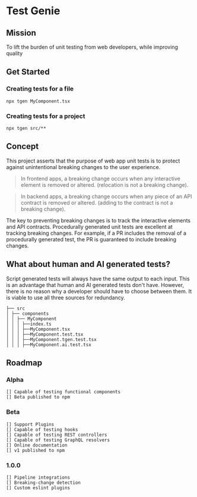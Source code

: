 # Test Genie

## Mission

To lift the burden of unit testing from web developers, while improving quality

## Get Started

### Creating tests for a file

```
npx tgen MyComponent.tsx
```

### Creating tests for a project

```
npx tgen src/**
```

## Concept

This project asserts that the purpose of web app unit tests is to protect against unintentional breaking changes to the user experience.

> In frontend apps, a breaking change occurs when any interactive element is removed or altered. (relocation is not a breaking change).

> In backend apps, a breaking change occurs when any piece of an API contract is removed or altered. (adding to the contract is not a breaking change).

The key to preventing breaking changes is to track the interactive elements and API contracts. Procedurally generated unit tests are excellent at tracking breaking changes. For example, if a PR includes the removal of a procedurally generated test, the PR is guaranteed to include breaking changes.

## What about human and AI generated tests?

Script generated tests will always have the same output to each input. This is an advantage that human and AI generated tests don't have. However, there is no reason why a developer should have to choose between them. It is viable to use all three sources for redundancy.

```
├── src
│ ├── components
│ │ ├── MyComponent
│ │ │ ├──index.ts
│ │ │ ├──MyComponent.tsx
│ │ │ ├──MyComponent.test.tsx
│ │ │ ├──MyComponent.tgen.test.tsx
│ │ │ ├──MyComponent.ai.test.tsx
```

## Roadmap

### Alpha

```
[] Capable of testing functional components
[] Beta published to npm
```

### Beta

```
[] Support Plugins
[] Capable of testing hooks
[] Capable of testing REST controllers
[] Capable of testing GraphQL resolvers
[] Online documentation
[] v1 published to npm
```

### 1.0.0

```
[] Pipeline integrations
[] Breaking-change detection
[] Custom eslint plugins
```
